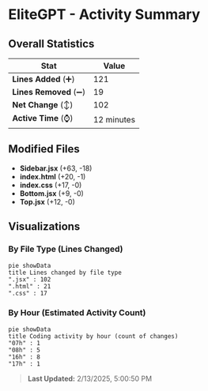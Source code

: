 # EliteGPT - Activity Summary 

## Overall Statistics

| Stat                   | Value                                                             |
| ---------------------- | ----------------------------------------------------------------- |
| **Lines Added** (➕)   | 121                                          |
| **Lines Removed** (➖) | 19                                        |
| **Net Change** (↕)    | 102                |
| **Active Time** (⌚)   | 12 minutes |


## Modified Files
- **Sidebar.jsx** (+63, -18)
- **index.html** (+20, -1)
- **index.css** (+17, -0)
- **Bottom.jsx** (+9, -0)
- **Top.jsx** (+12, -0)

## Visualizations

### By File Type (Lines Changed)

```mermaid
pie showData
title Lines changed by file type
".jsx" : 102
".html" : 21
".css" : 17
```

### By Hour (Estimated Activity Count)

```mermaid
pie showData
title Coding activity by hour (count of changes)
"07h" : 1
"08h" : 5
"16h" : 8
"17h" : 1
```


> **Last Updated:** 2/13/2025, 5:00:50 PM